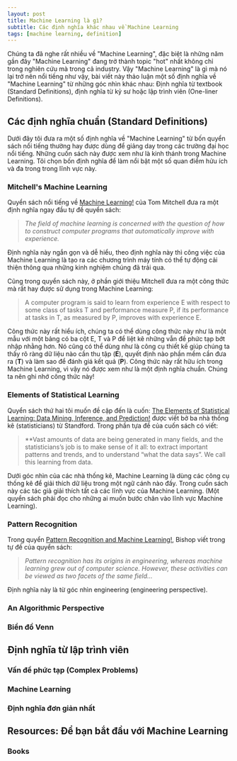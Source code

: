 ```yaml
---
layout: post
title: Machine Learning là gì?
subtitle: Các định nghĩa khác nhau về Machine Learning
tags: [machine learning, definition]
---
```


Chúng ta đã nghe rất nhiều về "Machine Learning", đặc biệt là những năm gần đây "Machine Learning" đang trở thành topic "hot" nhất không chỉ trong nghiên cứu mà trong cả industry. Vậy "Machine Learning" là gì mà nó lại trở nên nổi tiếng như vậy, bài viết này thảo luận một số định nghĩa về "Machine Learning" từ những góc nhìn khác nhau: Định nghĩa từ textbook (Standard Definitions), định nghĩa từ kỷ sư hoặc lập trình viên (One-liner Definitions).

## Các định nghĩa chuẩn (Standard Definitions)

Dưới đây tôi đưa ra một số định nghĩa về "Machine Learning" từ bốn quyển sách nổi tiếng thường hay được dùng để giảng day trong các trường đại học nổi tiếng. Những cuốn sách này được xem như là kinh thánh trong Machine Learning. Tôi chọn bốn định nghĩa để làm nổi bật một số quan điểm hửu ích và đa trong trong lĩnh vực này.

### Mitchell's Machine Learning

Quyển sách nổi tiếng về [Machine Learning!](http://www.amazon.com/dp/0070428077?tag=inspiredalgor-20) của Tom Mitchell đưa ra một định nghĩa ngay đầu tự đề quyển sách:

> *The field of machine learning is concerned with the question of how to construct computer programs that automatically improve with experience.*

Định nghĩa này ngắn gọn và dễ hiểu, theo định nghĩa này thì công việc của Machine Learning là tạo ra các chương trình máy tính có thể tự động cải thiện thông qua những kinh nghiệm chúng đã trải qua.

Cũng trong quyển sách này, ở phần giới thiệu Mitchell đưa ra một công thức mà rất hay được sử dụng trong Machine Learning:

> A computer program is said to learn from experience E with respect to some class of tasks T and performance measure P, if its performance at tasks in T, as measured by P, improves with experience E.

Công thức này rất hiểu ích, chúng ta có thể dùng công thức này như là một mẫu với một bảng có ba cột E, T và P để liệt kê những vẫn đề phức tạp bớt nhập nhằng hơn. Nó cũng có thể dùng như là công cụ thiết kế giúp chúng ta thấy rõ ràng dữ liệu nào cần thu tập (**E**), quyết định nào phần mềm cần đưa ra (**T**) và làm sao để đánh giá kết quả (**P**). Công thức này rất hữu ích trong Machine Learning, vì vậy nó được xem như là một định nghĩa chuẩn. Chúng ta nên ghi nhớ công thức này!

### Elements of Statistical Learning

Quyển sách thứ hai tôi muốn đề cập đến là cuốn: [The Elements of Statistical Learning: Data Mining, Inference, and Prediction!](https://www.amazon.com/dp/0387848576?tag=inspiredalgor-20) được viết bở ba nhà thống kê (statisticians) từ Standford. Trong phần tựa đề của cuốn sách có viết:

> **Vast amounts of data are being generated in many fields, and the statisticians’s job is to make sense of it all: to extract important patterns and trends, and to understand “what the data says”. We call this learning from data.

Dưới góc nhìn của các nhà thống kê, Machine Learning là dùng các công cụ thống kê để giải thích dữ liệu trong một ngữ cánh nào đấy. Trong cuốn sách này các tác giả giải thích tất cả các lĩnh vực của Machine Learning. (Một quyển sách phải đọc cho những ai muốn bước chân vào lĩnh vực Machine Learning).

### Pattern Recognition

Trong quyển [Pattern Recognition and Machine Learning!](http://www.amazon.com/dp/0387310738?tag=inspiredalgor-20), Bishop viết trong tự đề của quyển sách:

>*Pattern recognition has its origins in engineering, whereas machine learning grew out of computer science. However, these activities can be viewed as two facets of the same field…*

Định nghĩa này là từ góc nhìn engineering (engineering perspective). 

### An Algorithmic Perspective


### Biển đồ Venn


## Định nghĩa từ lập trình viên


### Vấn đề phức tạp (Complex Problems)

### Machine Learning

### Định nghĩa đơn giản nhất


## Resources: Để bạn bắt đầu với Machine Learning


### Books



